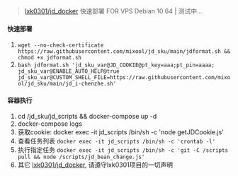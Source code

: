 > [lxk0301/jd_docker](https://gitee.com/lxk0301/jd_docker) 快速部署 FOR VPS Debian 10 64 | 测试中...

#### 快速部署
1. `wget --no-check-certificate https://raw.githubusercontent.com/mixool/jd_sku/main/jdformat.sh && chmod +x jdformat.sh`
2. `bash jdformat.sh 'jd_sku_var@JD_COOKIE@pt_key=aaa;pt_pin=aaaa; jd_sku_var@ENABLE_AUTO_HELP@true jd_sku_var@CUSTOM_SHELL_FILE=https://raw.githubusercontent.com/mixool/jd_sku/main/jd_i-chenzhe.sh'`

#### 容器执行
1. cd /jd_sku/jd_scripts && docker-compose up -d
2. docker-compose logs
3. 获取cookie: docker exec -it jd_scripts /bin/sh -c 'node getJDCookie.js'
4. 查看任务列表 `docker exec -it jd_scripts /bin/sh -c 'crontab -l'`
5. 执行指定任务 `docker exec -it jd_scripts /bin/sh -c 'git -C /scripts pull && node /scripts/jd_bean_change.js'`
6. 其它 [lxk0301/jd_docker](https://gitee.com/lxk0301/jd_docker), 请遵守lxk0301项目的一切声明
